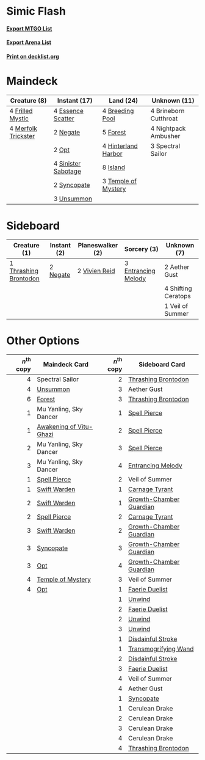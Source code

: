 # Simic Flash

#### [Export MTGO List](../collection/Simic%20Flash/Simic%20Flash.txt)
#### [Export Arena List](../collection/Simic%20Flash/Simic%20Flash_arena.txt)
#### [Print on decklist.org](http://decklist.org/?deckmain=4%09Breeding%20Pool%0A4%09Brineborn%20Cutthroat%0A4%09Essence%20Scatter%0A5%09Forest%0A4%09Frilled%20Mystic%0A4%09Hinterland%20Harbor%0A8%09Island%0A4%09Merfolk%20Trickster%0A2%09Negate%0A4%09Nightpack%20Ambusher%0A2%09Opt%0A4%09Sinister%20Sabotage%0A3%09Spectral%20Sailor%0A2%09Syncopate%0A3%09Temple%20of%20Mystery%0A3%09Unsummon&deckside=2%09Aether%20Gust%0A3%09Entrancing%20Melody%0A2%09Negate%0A4%09Shifting%20Ceratops%0A1%09Thrashing%20Brontodon%0A1%09Veil%20of%20Summer%0A2%09Vivien%20Reid)
# Maindeck

|                                         Creature (8)                                         |                                         Instant (17)                                         |                                          Land (24)                                           |    Unknown (11)     |
|----------------------------------------------------------------------------------------------|----------------------------------------------------------------------------------------------|----------------------------------------------------------------------------------------------|---------------------|
|4 [Frilled Mystic](http://gatherer.wizards.com/Pages/Card/Details.aspx?multiverseid=457318)   |4 [Essence Scatter](http://gatherer.wizards.com/Pages/Card/Details.aspx?multiverseid=426754)  |4 [Breeding Pool](http://gatherer.wizards.com/Pages/Card/Details.aspx?multiverseid=97088)     |4 Brineborn Cutthroat|
|4 [Merfolk Trickster](http://gatherer.wizards.com/Pages/Card/Details.aspx?multiverseid=442944)|2 [Negate](http://gatherer.wizards.com/Pages/Card/Details.aspx?multiverseid=423707)           |5 [Forest](http://gatherer.wizards.com/Pages/Card/Details.aspx?multiverseid=439860)           |4 Nightpack Ambusher |
|                                                                                              |2 [Opt](http://gatherer.wizards.com/Pages/Card/Details.aspx?multiverseid=442948)              |4 [Hinterland Harbor](http://gatherer.wizards.com/Pages/Card/Details.aspx?multiverseid=443128)|3 Spectral Sailor    |
|                                                                                              |4 [Sinister Sabotage](http://gatherer.wizards.com/Pages/Card/Details.aspx?multiverseid=452804)|8 [Island](http://gatherer.wizards.com/Pages/Card/Details.aspx?multiverseid=439857)           |                     |
|                                                                                              |2 [Syncopate](http://gatherer.wizards.com/Pages/Card/Details.aspx?multiverseid=442955)        |3 [Temple of Mystery](http://gatherer.wizards.com/Pages/Card/Details.aspx?multiverseid=373571)|                     |
|                                                                                              |3 [Unsummon](http://gatherer.wizards.com/Pages/Card/Details.aspx?multiverseid=136218)         |                                                                                              |                     |


# Sideboard

|                                          Creature (1)                                          |                                    Instant (2)                                    |                                    Planeswalker (2)                                    |                                         Sorcery (3)                                          |    Unknown (7)    |
|------------------------------------------------------------------------------------------------|-----------------------------------------------------------------------------------|----------------------------------------------------------------------------------------|----------------------------------------------------------------------------------------------|-------------------|
|1 [Thrashing Brontodon](http://gatherer.wizards.com/Pages/Card/Details.aspx?multiverseid=456570)|2 [Negate](http://gatherer.wizards.com/Pages/Card/Details.aspx?multiverseid=423707)|2 [Vivien Reid](http://gatherer.wizards.com/Pages/Card/Details.aspx?multiverseid=447344)|3 [Entrancing Melody](http://gatherer.wizards.com/Pages/Card/Details.aspx?multiverseid=435207)|2 Aether Gust      |
|                                                                                                |                                                                                   |                                                                                        |                                                                                              |4 Shifting Ceratops|
|                                                                                                |                                                                                   |                                                                                        |                                                                                              |1 Veil of Summer   |


# Other Options

|*n*<sup>th</sup> copy|                                          Maindeck Card                                           |*n*<sup>th</sup> copy|                                          Sideboard Card                                          |
|--------------------:|--------------------------------------------------------------------------------------------------|--------------------:|--------------------------------------------------------------------------------------------------|
|                    4|Spectral Sailor                                                                                   |                    2|[Thrashing Brontodon](http://gatherer.wizards.com/Pages/Card/Details.aspx?multiverseid=456570)    |
|                    4|[Unsummon](http://gatherer.wizards.com/Pages/Card/Details.aspx?multiverseid=136218)               |                    3|Aether Gust                                                                                       |
|                    6|[Forest](http://gatherer.wizards.com/Pages/Card/Details.aspx?multiverseid=439860)                 |                    3|[Thrashing Brontodon](http://gatherer.wizards.com/Pages/Card/Details.aspx?multiverseid=456570)    |
|                    1|Mu Yanling, Sky Dancer                                                                            |                    1|[Spell Pierce](http://gatherer.wizards.com/Pages/Card/Details.aspx?multiverseid=425876)           |
|                    1|[Awakening of Vitu-Ghazi](http://gatherer.wizards.com/Pages/Card/Details.aspx?multiverseid=461079)|                    2|[Spell Pierce](http://gatherer.wizards.com/Pages/Card/Details.aspx?multiverseid=425876)           |
|                    2|Mu Yanling, Sky Dancer                                                                            |                    3|[Spell Pierce](http://gatherer.wizards.com/Pages/Card/Details.aspx?multiverseid=425876)           |
|                    3|Mu Yanling, Sky Dancer                                                                            |                    4|[Entrancing Melody](http://gatherer.wizards.com/Pages/Card/Details.aspx?multiverseid=435207)      |
|                    1|[Spell Pierce](http://gatherer.wizards.com/Pages/Card/Details.aspx?multiverseid=425876)           |                    2|Veil of Summer                                                                                    |
|                    1|[Swift Warden](http://gatherer.wizards.com/Pages/Card/Details.aspx?multiverseid=439803)           |                    1|[Carnage Tyrant](http://gatherer.wizards.com/Pages/Card/Details.aspx?multiverseid=435334)         |
|                    2|[Swift Warden](http://gatherer.wizards.com/Pages/Card/Details.aspx?multiverseid=439803)           |                    1|[Growth-Chamber Guardian](http://gatherer.wizards.com/Pages/Card/Details.aspx?multiverseid=457272)|
|                    2|[Spell Pierce](http://gatherer.wizards.com/Pages/Card/Details.aspx?multiverseid=425876)           |                    2|[Carnage Tyrant](http://gatherer.wizards.com/Pages/Card/Details.aspx?multiverseid=435334)         |
|                    3|[Swift Warden](http://gatherer.wizards.com/Pages/Card/Details.aspx?multiverseid=439803)           |                    2|[Growth-Chamber Guardian](http://gatherer.wizards.com/Pages/Card/Details.aspx?multiverseid=457272)|
|                    3|[Syncopate](http://gatherer.wizards.com/Pages/Card/Details.aspx?multiverseid=442955)              |                    3|[Growth-Chamber Guardian](http://gatherer.wizards.com/Pages/Card/Details.aspx?multiverseid=457272)|
|                    3|[Opt](http://gatherer.wizards.com/Pages/Card/Details.aspx?multiverseid=442948)                    |                    4|[Growth-Chamber Guardian](http://gatherer.wizards.com/Pages/Card/Details.aspx?multiverseid=457272)|
|                    4|[Temple of Mystery](http://gatherer.wizards.com/Pages/Card/Details.aspx?multiverseid=373571)      |                    3|Veil of Summer                                                                                    |
|                    4|[Opt](http://gatherer.wizards.com/Pages/Card/Details.aspx?multiverseid=442948)                    |                    1|[Faerie Duelist](http://gatherer.wizards.com/Pages/Card/Details.aspx?multiverseid=457183)         |
|                     |                                                                                                  |                    1|[Unwind](http://gatherer.wizards.com/Pages/Card/Details.aspx?multiverseid=442960)                 |
|                     |                                                                                                  |                    2|[Faerie Duelist](http://gatherer.wizards.com/Pages/Card/Details.aspx?multiverseid=457183)         |
|                     |                                                                                                  |                    2|[Unwind](http://gatherer.wizards.com/Pages/Card/Details.aspx?multiverseid=442960)                 |
|                     |                                                                                                  |                    3|[Unwind](http://gatherer.wizards.com/Pages/Card/Details.aspx?multiverseid=442960)                 |
|                     |                                                                                                  |                    1|[Disdainful Stroke](http://gatherer.wizards.com/Pages/Card/Details.aspx?multiverseid=420705)      |
|                     |                                                                                                  |                    1|[Transmogrifying Wand](http://gatherer.wizards.com/Pages/Card/Details.aspx?multiverseid=447384)   |
|                     |                                                                                                  |                    2|[Disdainful Stroke](http://gatherer.wizards.com/Pages/Card/Details.aspx?multiverseid=420705)      |
|                     |                                                                                                  |                    3|[Faerie Duelist](http://gatherer.wizards.com/Pages/Card/Details.aspx?multiverseid=457183)         |
|                     |                                                                                                  |                    4|Veil of Summer                                                                                    |
|                     |                                                                                                  |                    4|Aether Gust                                                                                       |
|                     |                                                                                                  |                    1|[Syncopate](http://gatherer.wizards.com/Pages/Card/Details.aspx?multiverseid=442955)              |
|                     |                                                                                                  |                    1|Cerulean Drake                                                                                    |
|                     |                                                                                                  |                    2|Cerulean Drake                                                                                    |
|                     |                                                                                                  |                    3|Cerulean Drake                                                                                    |
|                     |                                                                                                  |                    4|Cerulean Drake                                                                                    |
|                     |                                                                                                  |                    4|[Thrashing Brontodon](http://gatherer.wizards.com/Pages/Card/Details.aspx?multiverseid=456570)    |

